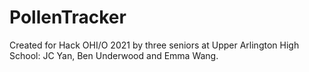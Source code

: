 # PollenTracker

Created for Hack OHI/O 2021 by three seniors at Upper Arlington High School: JC Yan, Ben Underwood and Emma Wang.
